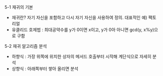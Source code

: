 5-1 재귀의 기본
- 재귀란? 자기 자신을 포함하고 다시 자기 자신을 사용하여 정의. 
대표적인 예) 팩토리얼
- 유클리드 호제법 : 최대공약수를 y가 0이면 x이고, y가 0아 아니면 gcd(y, x%y)으로 구함 

5-2 재귀 알고리즘 분석 
- 하향식 : 가장 위쪽에 위치한 상자의 메서드 호출부터 시작해 계단식으로 자세히 분석  
- 상향식 : 아래쪽부터 쌓아 올리면 분석



